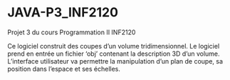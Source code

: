 # JAVA-P3_INF2120
Projet 3 du cours Programmation II INF2120

Ce logiciel construit des coupes
d’un volume tridimensionnel. Le logiciel prend en entrée un fichier ‘obj’ contenant la description 3D d’un
volume. L’interface utilisateur va permettre la manipulation d’un plan de coupe, sa position dans l’espace et
ses échelles.


